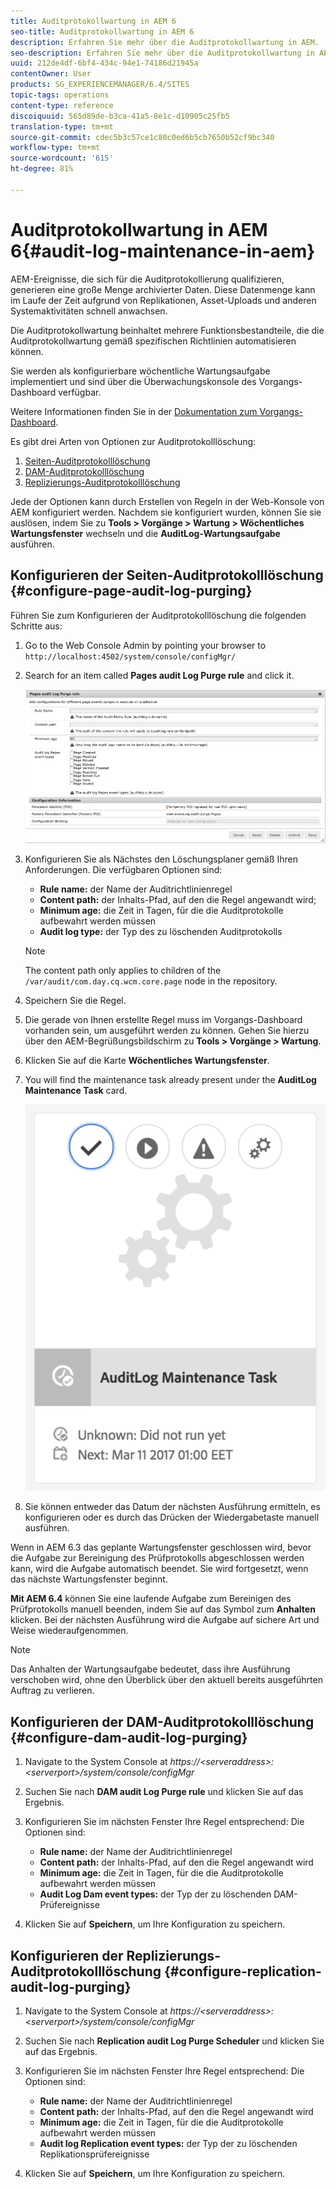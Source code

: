 ```yaml
---
title: Auditprotokollwartung in AEM 6
seo-title: Auditprotokollwartung in AEM 6
description: Erfahren Sie mehr über die Auditprotokollwartung in AEM.
seo-description: Erfahren Sie mehr über die Auditprotokollwartung in AEM.
uuid: 212de4df-6bf4-434c-94e1-74186d21945a
contentOwner: User
products: SG_EXPERIENCEMANAGER/6.4/SITES
topic-tags: operations
content-type: reference
discoiquuid: 565d89de-b3ca-41a5-8e1c-d10905c25fb5
translation-type: tm+mt
source-git-commit: cdec5b3c57ce1c80c0ed6b5cb7650b52cf9bc340
workflow-type: tm+mt
source-wordcount: '615'
ht-degree: 81%

---
```



# Auditprotokollwartung in AEM 6{#audit-log-maintenance-in-aem}

AEM-Ereignisse, die sich für die Auditprotokollierung qualifizieren, generieren eine große Menge archivierter Daten. Diese Datenmenge kann im Laufe der Zeit aufgrund von Replikationen, Asset-Uploads und anderen Systemaktivitäten schnell anwachsen.

Die Auditprotokollwartung beinhaltet mehrere Funktionsbestandteile, die die Auditprotokollwartung gemäß spezifischen Richtlinien automatisieren können.

Sie werden als konfigurierbare wöchentliche Wartungsaufgabe implementiert und sind über die Überwachungskonsole des Vorgangs-Dashboard verfügbar.

Weitere Informationen finden Sie in der [Dokumentation zum Vorgangs-Dashboard](/help/sites-administering/operations-dashboard.md).

Es gibt drei Arten von Optionen zur Auditprotokolllöschung:

1. [Seiten-Auditprotokolllöschung](/help/sites-administering/operations-audit-log.md#configure-page-audit-log-purging)
1. [DAM-Auditprotokolllöschung](/help/sites-administering/operations-audit-log.md#configure-dam-audit-log-purging)
1. [Replizierungs-Auditprotokolllöschung](/help/sites-administering/operations-audit-log.md#configure-replication-audit-log-purging)

Jede der Optionen kann durch Erstellen von Regeln in der Web-Konsole von AEM konfiguriert werden. Nachdem sie konfiguriert wurden, können Sie sie auslösen, indem Sie zu **Tools > Vorgänge > Wartung > Wöchentliches Wartungsfenster** wechseln und die **AuditLog-Wartungsaufgabe** ausführen.

## Konfigurieren der Seiten-Auditprotokolllöschung {#configure-page-audit-log-purging}

Führen Sie zum Konfigurieren der Auditprotokolllöschung die folgenden Schritte aus:

1. Go to the Web Console Admin by pointing your browser to `http://localhost:4502/system/console/configMgr/`

1. Search for an item called **Pages audit Log Purge rule** and click it.

   ![chlimage_1-365](assets/chlimage_1-365.png)

1. Konfigurieren Sie als Nächstes den Löschungsplaner gemäß Ihren Anforderungen. Die verfügbaren Optionen sind:

   * **Rule name:** der Name der Auditrichtlinienregel
   * **Content path:** der Inhalts-Pfad, auf den die Regel angewandt wird;
   * **Minimum age:** die Zeit in Tagen, für die die Auditprotokolle aufbewahrt werden müssen
   * **Audit log type:** der Typ des zu löschenden Auditprotokolls

   >[!NOTE]
   >
   >The content path only applies to children of the `/var/audit/com.day.cq.wcm.core.page` node in the repository.

1. Speichern Sie die Regel.
1. Die gerade von Ihnen erstellte Regel muss im Vorgangs-Dashboard vorhanden sein, um ausgeführt werden zu können. Gehen Sie hierzu über den AEM-Begrüßungsbildschirm zu **Tools > Vorgänge > Wartung**.

1. Klicken Sie auf die Karte **Wöchentliches Wartungsfenster**.

1. You will find the maintenance task already present under the **AuditLog Maintenance Task** card.

   ![chlimage_1-366](assets/chlimage_1-366.png)

1. Sie können entweder das Datum der nächsten Ausführung ermitteln, es konfigurieren oder es durch das Drücken der Wiedergabetaste manuell ausführen.

Wenn in AEM 6.3 das geplante Wartungsfenster geschlossen wird, bevor die Aufgabe zur Bereinigung des Prüfprotokolls abgeschlossen werden kann, wird die Aufgabe automatisch beendet. Sie wird fortgesetzt, wenn das nächste Wartungsfenster beginnt.

**Mit AEM 6.4** können Sie eine laufende Aufgabe zum Bereinigen des Prüfprotokolls manuell beenden, indem Sie auf das Symbol zum **Anhalten** klicken. Bei der nächsten Ausführung wird die Aufgabe auf sichere Art und Weise wiederaufgenommen.

>[!NOTE]
>
>Das Anhalten der Wartungsaufgabe bedeutet, dass ihre Ausführung verschoben wird, ohne den Überblick über den aktuell bereits ausgeführten Auftrag zu verlieren.

## Konfigurieren der DAM-Auditprotokolllöschung {#configure-dam-audit-log-purging}

1. Navigate to the System Console at *https://&lt;serveraddress>:&lt;serverport>/system/console/configMgr*
1. Suchen Sie nach **DAM audit Log Purge rule** und klicken Sie auf das Ergebnis.
1. Konfigurieren Sie im nächsten Fenster Ihre Regel entsprechend: Die Optionen sind:

   * **Rule name:** der Name der Auditrichtlinienregel
   * **Content path:** der Inhalts-Pfad, auf den die Regel angewandt wird
   * **Minimum age:** die Zeit in Tagen, für die die Auditprotokolle aufbewahrt werden müssen
   * **Audit Log Dam event types:** der Typ der zu löschenden DAM-Prüfereignisse

1. Klicken Sie auf **Speichern**, um Ihre Konfiguration zu speichern.

## Konfigurieren der Replizierungs-Auditprotokolllöschung  {#configure-replication-audit-log-purging}

1. Navigate to the System Console at *https://&lt;serveraddress>:&lt;serverport>/system/console/configMgr*
1. Suchen Sie nach **Replication audit Log Purge Scheduler** und klicken Sie auf das Ergebnis.
1. Konfigurieren Sie im nächsten Fenster Ihre Regel entsprechend: Die Optionen sind:

   * **Rule name:** der Name der Auditrichtlinienregel
   * **Content path:** der Inhalts-Pfad, auf den die Regel angewandt wird
   * **Minimum age:** die Zeit in Tagen, für die die Auditprotokolle aufbewahrt werden müssen
   * **Audit log Replication event types:** der Typ der zu löschenden Replikationsprüfereignisse

1. Klicken Sie auf **Speichern**, um Ihre Konfiguration zu speichern.

